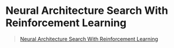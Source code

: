 # Neural Architecture Search With Reinforcement Learning

> [Neural Architecture Search With Reinforcement Learning](https://arxiv.org/pdf/1611.01578.pdf)

